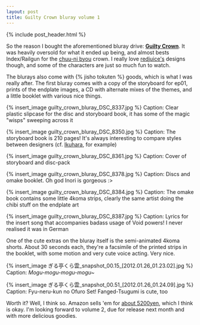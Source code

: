 ```yaml
---
layout: post
title: Guilty Crown bluray volume 1
---
```


{% include post_header.html %}

So the reason I bought the aforementioned bluray drive: **[Guilty Crown](http://www.guilty-crown.jp/)**. It was heavily oversold for what it ended up being, and almost bests Index/Railgun for the [chuu-ni byou](http://en.dic.pixiv.net/a/Chuunibyou) crown. I really love [redjuice's](http://redjuicegraphics.com/) designs though, and some of the characters are just so much fun to watch.

The blurays also come with {% jisho tokuten %} goods, which is what I was really after. The first bluray comes with a copy of the storyboard for ep01, prints of the endplate images, a CD with alternate mixes of the themes, and a little booklet with various nice things.


{% insert_image guilty_crown_bluray_DSC_8337.jpg %}
Caption: Clear plastic slipcase for the disc and storyboard book, it has some of the magic "wisps" sweeping across it

{% insert_image guilty_crown_bluray_DSC_8350.jpg %}
Caption: The storyboard book is 210 pages! It's always interesting to compare styles between designers (cf. [Ikuhara](http://mamesoku.com/archives/3229700.html), for example)

{% insert_image guilty_crown_bluray_DSC_8361.jpg %}
Caption: Cover of storyboard and disc-pack

{% insert_image guilty_crown_bluray_DSC_8378.jpg %}
Caption: Discs and omake booklet. Oh god Inori is gorgeous :>

{% insert_image guilty_crown_bluray_DSC_8384.jpg %}
Caption: The omake book contains some little 4koma strips, clearly the same artist doing the chibi stuff on the endplate art

{% insert_image guilty_crown_bluray_DSC_8387.jpg %}
Caption: Lyrics for the insert song that accompanies badass usage of Void powers! I never realised it was in German


One of the cute extras on the bluray itself is the semi-animated 4koma shorts. About 30 seconds each, they're a facsimile of the printed strips in the booklet, with some motion and very cute voice acting. Very nice.


{% insert_image ぎる亭くら雲_snapshot_00.15_[2012.01.26_01.23.02].jpg %}
Caption: *Mogu-mogu-mogu-mogu~*

{% insert_image ぎる亭くら雲_snapshot_00.51_[2012.01.26_01.24.09].jpg %}
Caption: Fyu-neru-kun no Ofuro Set! Fanged-Tsugumi is cute, too


Worth it? Well, I think so. Amazon sells 'em for [about 5200yen](http://www.amazon.co.jp/dp/B005WO7WE6), which I think is okay. I'm looking forward to volume 2, due for release next month and with more delicious goodies.

